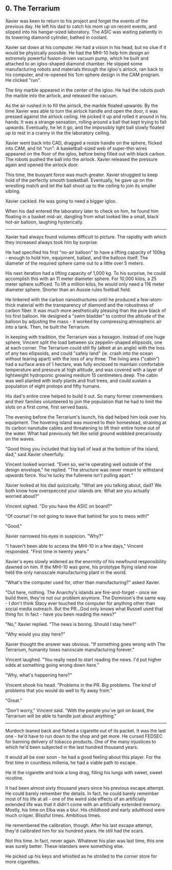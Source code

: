 ## 0. The Terrarium

Xavier was keen to return to his project and forget the events of the previous day. He left his dad to catch his mom up on recent events, and slipped into his hangar-sized laboratory. The ASIC was waiting patiently in its towering diamond cylinder, bathed in coolant.

Xavier sat down at his computer. He had a vision in his head, but no clue if it would be physically possible. He had the MHI-10 help him design an extremely powerful fusion-driven vacuum pump, which he built and attached to an igloo-shaped diamond chamber. He slipped some manufacturing robots and materials through the igloo's airlock, ran back to his computer, and re-opened his 1cm sphere design in the CAM program. He clicked "run".

The tiny marble appeared in the center of the igloo. He had the robots push the marble into the airlock, and released the vacuum.

As the air rushed in to fill the airlock, the marble floated upwards. By the time Xavier was able to turn the airlock handle and open the door, it was pressed against the airlock ceiling. He picked it up and rolled it around in his hands. It was a strange sensation, rolling around a ball that kept trying to fall upwards. Eventually, he let it go, and the impossibly light ball slowly floated up to rest in a cranny in the the laboratory ceiling.

Xavier went back into CAD, dragged a resize handle on the sphere, flicked into CAM, and hit "run". A basketball-sized web of super-thin wires appeared on the floor of the igloo, before being filled out with black carbon. The robots pushed the ball into the airlock. Xavier released the pressure again and opened the airlock door.

This time, the buoyant force was much greater. Xavier struggled to keep hold of the perfectly smooth basketball. Eventually, he gave up on the wrestling match and let the ball shoot up to the ceiling to join its smaller sibling.

Xavier cackled. He was going to need a bigger igloo.

When his dad entered the laboratory later to check on him, he found him floating in a basket mid-air, dangling from what looked like a small, black hot-air balloon, laughing hysterically.

---

Xavier had always found volumes difficult to picture. The rapidity with which they increased always took him by surprise.

He had specified his first "no-air balloon" to have a lifting capacity of 100kg - enough to hold him, equipment, ballast, and the balloon itself. The diameter of the required sphere came out to a little over 5 meters.

His next iteration had a lifting capacity of 1,000 kg. To his surprise, he could accomplish this with an 11 meter diameter sphere. For 10,000 kilos, a 25 meter sphere sufficed. To lift a million kilos, he would only need a 116 meter diameter sphere. Shorter than an Aussie rules football field.

He tinkered with the carbon nanostructures until he produced a few-atom-thick material with the transparency of diamond and the robustness of carbon fiber. It was much more aesthetically pleasing than the pure black of his first balloon. He designed a "swim bladder" to control the altitude of the balloon by adjusting the mass - it worked by compressing atmospheric air into a tank. Then, he built the Terrarium.

In keeping with tradition, the Terrarium was a hexagon. Instead of one huge sphere, Vincent split the load between six zeppelin-shaped ellipsoids, one at each corner. The Terrarium could still fly (albeit at an angle) with the loss of any two ellipsoids, and could "safely land" (ie. crash into the ocean without tearing apart) with the loss of any three. The living area ("cabin") had a surface area of 1 hectare, was fully enclosed to maintain comfortable temperature and pressure at high altitude, and was covered with a layer of lightweight hydroponic growing medium 15 centimeters deep. The cabin was well planted with leafy plants and fruit trees, and could sustain a population of eight protops and fifty humans.

His dad's entire crew helped to build it out. So many former crewmembers and their families volunteered to join the population that he had to limit the slots on a first come, first served basis.

The evening before the Terrarium's launch, his dad helped him look over his equipment. The hovering island was moored to their homestead, straining at its carbon nanotube cables and threatening to lift their entire home out of the water. What had previously felt like solid ground wobbled precariously on the waves.

"Good thing you included that big ball of lead at the bottom of the island, dad," said Xavier cheerfully.

Vincent looked worried. "Even so, we're operating well outside of the design envelope," he replied. "The structure was never meant to withstand upwards force. You're lucky the fullerene isn't pulling apart."

Xavier looked at his dad quizzically. "What are you talking about, dad? We both know how overspecced your islands are. What are you actually worried about?"

Vincent sighed. "Do you have the ASIC on board?"

"Of course! I'm not going to leave that behind for you to mess with!"

"Good."

Xavier narrowed his eyes in suspicion. "Why?"

"I haven't been able to access the MHI-10 in a few days," Vincent responded. "First time in twenty years."

Xavier's eyes slowly widened as the enormity of his newfound responsibility dawned on him. If the MHI-10 was gone, his prototype flying island now held the only nanoscale manufacturing plant in the world.

"What's the computer used for, other than manufacturing?" asked Xavier.

"Out here, nothing. The Anarchy's islands are fire-and-forget - once we build them, they're not our problem anymore. The Dominion's the same way - I don't think Stacy ever touched the computer for anything other than social media outreach. But the PR...God only knows what Russell used that thing for. In fact - have you been reading the news?"

"No," Xavier replied. "The news is boring. Should I stay here?"

"Why would you stay here?"

Xavier thought the answer was obvious. "If something goes wrong with The Terrarium, humanity loses nanoscale manufacturing forever."

Vincent laughed. "You really need to start reading the news. I'd put higher odds at something going wrong down here."

"Why, what's happening here?"

Vincent shook his head. "Problems in the PR. Big problems. The kind of problems that you would do well to fly away from."

"Great."

"Don't worry," Vincent said. "With the people you've got on board, the Terrarium will be able to handle just about anything."

---

Murdoch leaned back and fished a cigarette out of its packet. It was the last one - he'd have to run down to the shop and get more. He cursed FEDSEC for banning delivery of tobacco products. One of the many injustices to which he'd been subjected in the last hundred thousand years.

It would all be over soon - he had a good feeling about this player. For the first time in countless millenia, he had a viable path to escape.

He lit the cigarette and took a long drag, filling his lungs with sweet, sweet nicotine.

It had been almost sixty thousand years since his previous escape attempt. He could barely remember the details. In fact, he could barely remember most of his life at all - one of the weird side effects of an artificially extended life was that it didn't come with an artificially extended memory. Mostly, his time on Elba was a blur. His childhood and early adulthood were much crisper. Blissful times. Ambitious times.

He remembered the calibration, though. After his last escape attempt, they'd calibrated him for six hundred years. He still had the scars.

Not this time. In fact, never again. Whatever his plan was last time, this one was surely better. These islanders were something else.

He picked up his keys and whistled as he strolled to the corner store for more cigarettes.
